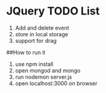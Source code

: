 # JQuery TODO List

1. Add and delete event
2. store in local storage
3. support for drag

##How to run it

1. use npm install
2. open mongod and mongo
3. run nodemon server.js
4. open localhost:3000 on browser
